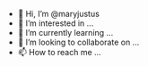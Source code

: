 - 👋 Hi, I’m @maryjustus
- 👀 I’m interested in ...
- 🌱 I’m currently learning ...
- 💞️ I’m looking to collaborate on ...
- 📫 How to reach me ...

<!---
maryjustus/maryjustus is a ✨ special ✨ repository because its `README.md` (this file) appears on your GitHub profile.
You can click the Preview link to take a look at your changes.
--->
